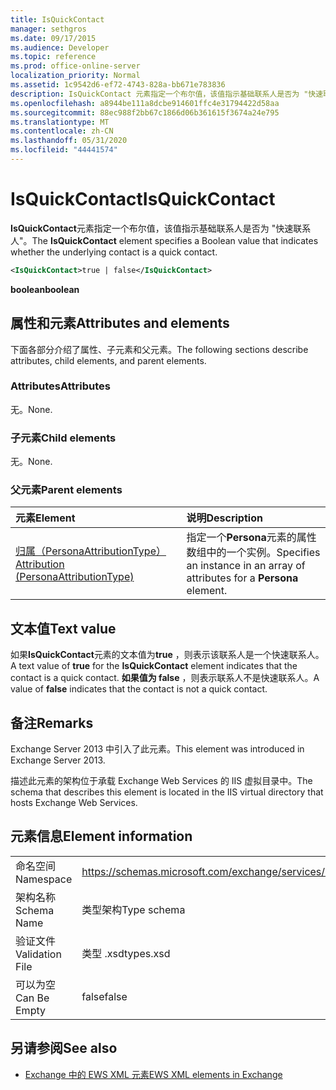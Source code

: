 ```yaml
---
title: IsQuickContact
manager: sethgros
ms.date: 09/17/2015
ms.audience: Developer
ms.topic: reference
ms.prod: office-online-server
localization_priority: Normal
ms.assetid: 1c9542d6-ef72-4743-828a-bb671e783836
description: IsQuickContact 元素指定一个布尔值，该值指示基础联系人是否为 "快速联系人"。
ms.openlocfilehash: a8944be111a8dcbe914601ffc4e31794422d58aa
ms.sourcegitcommit: 88ec988f2bb67c1866d06b361615f3674a24e795
ms.translationtype: MT
ms.contentlocale: zh-CN
ms.lasthandoff: 05/31/2020
ms.locfileid: "44441574"
---
```

# <a name="isquickcontact"></a><span data-ttu-id="7a2bb-103">IsQuickContact</span><span class="sxs-lookup"><span data-stu-id="7a2bb-103">IsQuickContact</span></span>

<span data-ttu-id="7a2bb-104">**IsQuickContact**元素指定一个布尔值，该值指示基础联系人是否为 "快速联系人"。</span><span class="sxs-lookup"><span data-stu-id="7a2bb-104">The **IsQuickContact** element specifies a Boolean value that indicates whether the underlying contact is a quick contact.</span></span> 
  
```XML
<IsQuickContact>true | false</IsQuickContact>
```

 <span data-ttu-id="7a2bb-105">**boolean**</span><span class="sxs-lookup"><span data-stu-id="7a2bb-105">**boolean**</span></span>
## <a name="attributes-and-elements"></a><span data-ttu-id="7a2bb-106">属性和元素</span><span class="sxs-lookup"><span data-stu-id="7a2bb-106">Attributes and elements</span></span>

<span data-ttu-id="7a2bb-107">下面各部分介绍了属性、子元素和父元素。</span><span class="sxs-lookup"><span data-stu-id="7a2bb-107">The following sections describe attributes, child elements, and parent elements.</span></span>
  
### <a name="attributes"></a><span data-ttu-id="7a2bb-108">Attributes</span><span class="sxs-lookup"><span data-stu-id="7a2bb-108">Attributes</span></span>

<span data-ttu-id="7a2bb-109">无。</span><span class="sxs-lookup"><span data-stu-id="7a2bb-109">None.</span></span>
  
### <a name="child-elements"></a><span data-ttu-id="7a2bb-110">子元素</span><span class="sxs-lookup"><span data-stu-id="7a2bb-110">Child elements</span></span>

<span data-ttu-id="7a2bb-111">无。</span><span class="sxs-lookup"><span data-stu-id="7a2bb-111">None.</span></span>
  
### <a name="parent-elements"></a><span data-ttu-id="7a2bb-112">父元素</span><span class="sxs-lookup"><span data-stu-id="7a2bb-112">Parent elements</span></span>

|<span data-ttu-id="7a2bb-113">**元素**</span><span class="sxs-lookup"><span data-stu-id="7a2bb-113">**Element**</span></span>|<span data-ttu-id="7a2bb-114">**说明**</span><span class="sxs-lookup"><span data-stu-id="7a2bb-114">**Description**</span></span>|
|:-----|:-----|
|[<span data-ttu-id="7a2bb-115">归属（PersonaAttributionType）</span><span class="sxs-lookup"><span data-stu-id="7a2bb-115">Attribution (PersonaAttributionType)</span></span>](attribution-personaattributiontype.md) <br/> |<span data-ttu-id="7a2bb-116">指定一个**Persona**元素的属性数组中的一个实例。</span><span class="sxs-lookup"><span data-stu-id="7a2bb-116">Specifies an instance in an array of attributes for a **Persona** element.</span></span>  <br/> |
   
## <a name="text-value"></a><span data-ttu-id="7a2bb-117">文本值</span><span class="sxs-lookup"><span data-stu-id="7a2bb-117">Text value</span></span>

<span data-ttu-id="7a2bb-118">如果**IsQuickContact**元素的文本值为**true** ，则表示该联系人是一个快速联系人。</span><span class="sxs-lookup"><span data-stu-id="7a2bb-118">A text value of **true** for the **IsQuickContact** element indicates that the contact is a quick contact.</span></span> <span data-ttu-id="7a2bb-119">**如果值为 false** ，则表示联系人不是快速联系人。</span><span class="sxs-lookup"><span data-stu-id="7a2bb-119">A value of **false** indicates that the contact is not a quick contact.</span></span> 
  
## <a name="remarks"></a><span data-ttu-id="7a2bb-120">备注</span><span class="sxs-lookup"><span data-stu-id="7a2bb-120">Remarks</span></span>

<span data-ttu-id="7a2bb-121">Exchange Server 2013 中引入了此元素。</span><span class="sxs-lookup"><span data-stu-id="7a2bb-121">This element was introduced in Exchange Server 2013.</span></span>
  
<span data-ttu-id="7a2bb-122">描述此元素的架构位于承载 Exchange Web Services 的 IIS 虚拟目录中。</span><span class="sxs-lookup"><span data-stu-id="7a2bb-122">The schema that describes this element is located in the IIS virtual directory that hosts Exchange Web Services.</span></span>
  
## <a name="element-information"></a><span data-ttu-id="7a2bb-123">元素信息</span><span class="sxs-lookup"><span data-stu-id="7a2bb-123">Element information</span></span>

|||
|:-----|:-----|
|<span data-ttu-id="7a2bb-124">命名空间</span><span class="sxs-lookup"><span data-stu-id="7a2bb-124">Namespace</span></span>  <br/> |https://schemas.microsoft.com/exchange/services/2006/types  <br/> |
|<span data-ttu-id="7a2bb-125">架构名称</span><span class="sxs-lookup"><span data-stu-id="7a2bb-125">Schema Name</span></span>  <br/> |<span data-ttu-id="7a2bb-126">类型架构</span><span class="sxs-lookup"><span data-stu-id="7a2bb-126">Type schema</span></span>  <br/> |
|<span data-ttu-id="7a2bb-127">验证文件</span><span class="sxs-lookup"><span data-stu-id="7a2bb-127">Validation File</span></span>  <br/> |<span data-ttu-id="7a2bb-128">类型 .xsd</span><span class="sxs-lookup"><span data-stu-id="7a2bb-128">types.xsd</span></span>  <br/> |
|<span data-ttu-id="7a2bb-129">可以为空</span><span class="sxs-lookup"><span data-stu-id="7a2bb-129">Can Be Empty</span></span>  <br/> |<span data-ttu-id="7a2bb-130">false</span><span class="sxs-lookup"><span data-stu-id="7a2bb-130">false</span></span>  <br/> |
   
## <a name="see-also"></a><span data-ttu-id="7a2bb-131">另请参阅</span><span class="sxs-lookup"><span data-stu-id="7a2bb-131">See also</span></span>



- [<span data-ttu-id="7a2bb-132">Exchange 中的 EWS XML 元素</span><span class="sxs-lookup"><span data-stu-id="7a2bb-132">EWS XML elements in Exchange</span></span>](ews-xml-elements-in-exchange.md)

